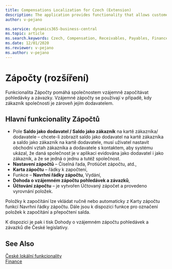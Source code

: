 ```yaml
---
title: Compensations Localization for Czech (Extension) 
description: The application provides functionality that allows customers to set off receivables and payables in Business Central for the Czech Republic.
author: v-pejano

ms.service: dynamics365-business-central
ms.topic: article
ms.search.keywords: Czech, Compensation, Receivables, Payables, Finance, CZ
ms.date: 12/01/2020
ms.reviewer: v-pejano
ms.author: v-pejano
---
```


# Zápočty (rozšíření)

Funkcionalita Zápočty pomáhá společnostem vzájemně započítávat pohledávky a závazky. Vzájemné zápočty se používají v případě, kdy zákazník společnosti je zároveň jejím dodavatelem.

## Hlavní funkcionality Zápočtů

- Pole **Saldo jako dodavatel / Saldo jako zákazník** na kartě zákazníka/ dodavatele – chcete-li zobrazit saldo jako dodavatel na kartě zákazníka a saldo jako zákazník na kartě dodavatele, musí uživatel nastavit obchodní vztah zákazníka a dodavatele s kontaktem, aby systému ukázal, že daná společnost je v aplikaci evidována jako dodavatel i jako zákazník, a že se jedná o jednu a tutéž společnost.
- **Nastavení zápočtů** – Číselná řada, Protiúčet zápočtu, atd.,
- **Karta zápočtu** – řádky k započtení,  
- Funkce – **Navrhni řádky zápočtu**, Vydání,
- **Dohoda o vzájemném zápočtu pohledávek a závazků**,
- **Účtování zápočtu** – je vytvořen Účtovaný zápočet a provedeno vyrovnání položek.

Položky k započítání lze vkládat ručně nebo automaticky z Karty zápočtu funkcí Navrhni řádky zápočtu.  Dále jsou k dispozici funkce pro označení položek k započítání a přepočtení salda.

K dispozici je pak i tisk Dohody o vzájemném zápočtu pohledávek a závazků dle České legislativy.

## See Also

[České lokální funkcionality](czech-local-functionality.md)  
[Finance](../../finance.md)
